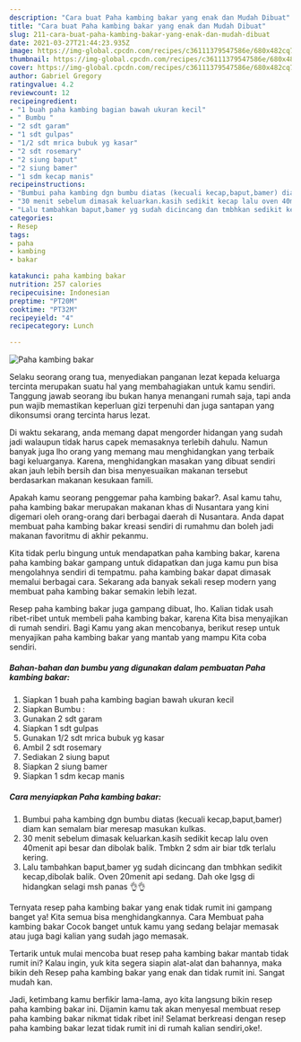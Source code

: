 ```yaml
---
description: "Cara buat Paha kambing bakar yang enak dan Mudah Dibuat"
title: "Cara buat Paha kambing bakar yang enak dan Mudah Dibuat"
slug: 211-cara-buat-paha-kambing-bakar-yang-enak-dan-mudah-dibuat
date: 2021-03-27T21:44:23.935Z
image: https://img-global.cpcdn.com/recipes/c36111379547586e/680x482cq70/paha-kambing-bakar-foto-resep-utama.jpg
thumbnail: https://img-global.cpcdn.com/recipes/c36111379547586e/680x482cq70/paha-kambing-bakar-foto-resep-utama.jpg
cover: https://img-global.cpcdn.com/recipes/c36111379547586e/680x482cq70/paha-kambing-bakar-foto-resep-utama.jpg
author: Gabriel Gregory
ratingvalue: 4.2
reviewcount: 12
recipeingredient:
- "1 buah paha kambing bagian bawah ukuran kecil"
- " Bumbu "
- "2 sdt garam"
- "1 sdt gulpas"
- "1/2 sdt mrica bubuk yg kasar"
- "2 sdt rosemary"
- "2 siung baput"
- "2 siung bamer"
- "1 sdm kecap manis"
recipeinstructions:
- "Bumbui paha kambing dgn bumbu diatas (kecuali kecap,baput,bamer) diam kan semalam biar meresap masukan kulkas."
- "30 menit sebelum dimasak keluarkan.kasih sedikit kecap lalu oven 40menit api besar dan dibolak balik. Tmbkn 2 sdm air biar tdk terlalu kering."
- "Lalu tambahkan baput,bamer yg sudah dicincang dan tmbhkan sedikit kecap,dibolak balik. Oven 20menit api sedang. Dah oke lgsg di hidangkan selagi msh panas 👌👌"
categories:
- Resep
tags:
- paha
- kambing
- bakar

katakunci: paha kambing bakar 
nutrition: 257 calories
recipecuisine: Indonesian
preptime: "PT20M"
cooktime: "PT32M"
recipeyield: "4"
recipecategory: Lunch

---
```



![Paha kambing bakar](https://img-global.cpcdn.com/recipes/c36111379547586e/680x482cq70/paha-kambing-bakar-foto-resep-utama.jpg)

Selaku seorang orang tua, menyediakan panganan lezat kepada keluarga tercinta merupakan suatu hal yang membahagiakan untuk kamu sendiri. Tanggung jawab seorang ibu bukan hanya menangani rumah saja, tapi anda pun wajib memastikan keperluan gizi terpenuhi dan juga santapan yang dikonsumsi orang tercinta harus lezat.

Di waktu  sekarang, anda memang dapat mengorder hidangan yang sudah jadi walaupun tidak harus capek memasaknya terlebih dahulu. Namun banyak juga lho orang yang memang mau menghidangkan yang terbaik bagi keluarganya. Karena, menghidangkan masakan yang dibuat sendiri akan jauh lebih bersih dan bisa menyesuaikan makanan tersebut berdasarkan makanan kesukaan famili. 



Apakah kamu seorang penggemar paha kambing bakar?. Asal kamu tahu, paha kambing bakar merupakan makanan khas di Nusantara yang kini digemari oleh orang-orang dari berbagai daerah di Nusantara. Anda dapat membuat paha kambing bakar kreasi sendiri di rumahmu dan boleh jadi makanan favoritmu di akhir pekanmu.

Kita tidak perlu bingung untuk mendapatkan paha kambing bakar, karena paha kambing bakar gampang untuk didapatkan dan juga kamu pun bisa mengolahnya sendiri di tempatmu. paha kambing bakar dapat dimasak memalui berbagai cara. Sekarang ada banyak sekali resep modern yang membuat paha kambing bakar semakin lebih lezat.

Resep paha kambing bakar juga gampang dibuat, lho. Kalian tidak usah ribet-ribet untuk membeli paha kambing bakar, karena Kita bisa menyajikan di rumah sendiri. Bagi Kamu yang akan mencobanya, berikut resep untuk menyajikan paha kambing bakar yang mantab yang mampu Kita coba sendiri.

<!--inarticleads1-->

##### Bahan-bahan dan bumbu yang digunakan dalam pembuatan Paha kambing bakar:

1. Siapkan 1 buah paha kambing bagian bawah ukuran kecil
1. Siapkan  Bumbu :
1. Gunakan 2 sdt garam
1. Siapkan 1 sdt gulpas
1. Gunakan 1/2 sdt mrica bubuk yg kasar
1. Ambil 2 sdt rosemary
1. Sediakan 2 siung baput
1. Siapkan 2 siung bamer
1. Siapkan 1 sdm kecap manis




<!--inarticleads2-->

##### Cara menyiapkan Paha kambing bakar:

1. Bumbui paha kambing dgn bumbu diatas (kecuali kecap,baput,bamer) diam kan semalam biar meresap masukan kulkas.
1. 30 menit sebelum dimasak keluarkan.kasih sedikit kecap lalu oven 40menit api besar dan dibolak balik. Tmbkn 2 sdm air biar tdk terlalu kering.
1. Lalu tambahkan baput,bamer yg sudah dicincang dan tmbhkan sedikit kecap,dibolak balik. Oven 20menit api sedang. Dah oke lgsg di hidangkan selagi msh panas 👌👌




Ternyata resep paha kambing bakar yang enak tidak rumit ini gampang banget ya! Kita semua bisa menghidangkannya. Cara Membuat paha kambing bakar Cocok banget untuk kamu yang sedang belajar memasak atau juga bagi kalian yang sudah jago memasak.

Tertarik untuk mulai mencoba buat resep paha kambing bakar mantab tidak rumit ini? Kalau ingin, yuk kita segera siapin alat-alat dan bahannya, maka bikin deh Resep paha kambing bakar yang enak dan tidak rumit ini. Sangat mudah kan. 

Jadi, ketimbang kamu berfikir lama-lama, ayo kita langsung bikin resep paha kambing bakar ini. Dijamin kamu tak akan menyesal membuat resep paha kambing bakar nikmat tidak ribet ini! Selamat berkreasi dengan resep paha kambing bakar lezat tidak rumit ini di rumah kalian sendiri,oke!.

